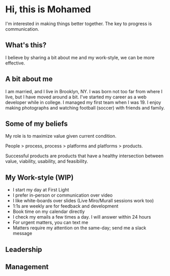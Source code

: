 # Hi, this is Mohamed 
I'm interested in making things better together. The key to progress is communication. 

## What's this?
I believe by sharing a bit about me and my work-style, we can be more effective.

## A bit about me
I am married, and I live in Brooklyn, NY. I was born not too far from where I live, but I have moved around a bit. I've started my career as a web developer while in college. I managed my first team when I was 19. I enjoy making photographs and watching football (soccer) with friends and family.

## Some of my beliefs
My role is to maximize value given current condition.

People > process, process > platforms and platforms > products.

Successful products are products that have a healthy intersection between value, viability, usability, and feasibility.

## My Work-style (WIP)
* I start my day at First Light
* I prefer in-person or communication over video
* I like white-boards over slides (Live Miro/Murall sessions work too)
* 1:1s are weekly are for feedback and development
* Book time on my calendar directly
* I check my emails a few times a day. I will answer within 24 hours
* For urgent matters, you can text me
* Matters require my attention on the same-day; send me a slack message

## Leadership

## Management


